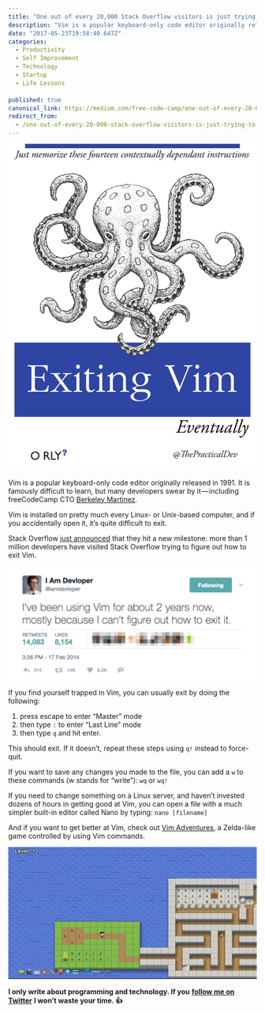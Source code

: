 ```yaml
---
title: "One out of every 20,000 Stack Overflow visitors is just trying to exit Vim"
description: "Vim is a popular keyboard-only code editor originally released in 1991. It is famously difficult to learn, but many developers swear by it — including freeCodeCamp CTO Berkeley Martinez. Vim is…"
date: "2017-05-23T19:58:40.647Z"
categories: 
  - Productivity
  - Self Improvement
  - Technology
  - Startup
  - Life Lessons

published: true
canonical_link: https://medium.com/free-code-camp/one-out-of-every-20-000-stack-overflow-visitors-is-just-trying-to-exit-vim-5a6b6175e7b6
redirect_from:
  - /one-out-of-every-20-000-stack-overflow-visitors-is-just-trying-to-exit-vim-5a6b6175e7b6
---
```


![Parody O’Reilly image credit: [The Practical Dev](https://twitter.com/thepracticaldev/status/747871086478516226?lang=en)](./asset-1.jpeg)

Vim is a popular keyboard-only code editor originally released in 1991. It is famously difficult to learn, but many developers swear by it — including freeCodeCamp CTO [Berkeley Martinez](https://fcc.im/2rQMbWR).

Vim is installed on pretty much every Linux- or Unix-based computer, and if you accidentally open it, it’s quite difficult to exit.

Stack Overflow [just announced](https://fcc.im/2qSxIN5) that they hit a new milestone: more than 1 million developers have visited Stack Overflow trying to figure out how to exit Vim.

![A Vim-related tweet by [I Am Devloper](https://fcc.im/2qdz2XL)](./asset-2.png)

If you find yourself trapped in Vim, you can usually exit by doing the following:

1.  press escape to enter “Master” mode
2.  then type `:` to enter “Last Line” mode
3.  then type `q` and hit enter.

This should exit. If it doesn’t, repeat these steps using `q!` instead to force-quit.

If you want to save any changes you made to the file, you can add a `w` to these commands (w stands for “write”): `wq` or `wq!`

If you need to change something on a Linux server, and haven’t invested dozens of hours in getting good at Vim, you can open a file with a much simpler built-in editor called Nano by typing: `nano [filename]`

And if you want to get better at Vim, check out [Vim Adventures](https://fcc.im/2rQka1J), a Zelda-like game controlled by using Vim commands.

![](./asset-3.png)

**I only write about programming and technology. If you** [**follow me on Twitter**](https://twitter.com/ossia) **I won’t waste your time. 👍**
